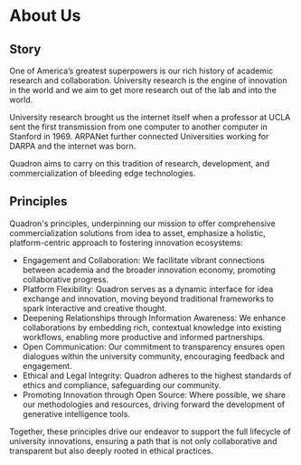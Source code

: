 # About Us 


## Story

One of America’s  greatest superpowers is our rich history of academic research and collaboration. University research is the engine of innovation in the world and we aim to get more research out of the lab and into the world. 

University research brought us the internet itself when a professor at UCLA sent the first transmission from one computer to another computer in Stanford in 1969. ARPANet further connected Universities working for DARPA and the internet was born.

Quadron aims to carry on this tradition of research, development, and commercialization of bleeding edge technologies.  

## Principles

Quadron's principles, underpinning our mission to offer comprehensive commercialization solutions from idea to asset, emphasize a holistic, platform-centric approach to fostering innovation ecosystems:

- Engagement and Collaboration: We facilitate vibrant connections between academia and the broader innovation economy, promoting collaborative progress.
- Platform Flexibility: Quadron serves as a dynamic interface for idea exchange and innovation, moving beyond traditional frameworks to spark interactive and creative thought.
- Deepening Relationships through Information Awareness: We enhance collaborations by embedding rich, contextual knowledge into existing workflows, enabling more productive and informed partnerships.
- Open Communication: Our commitment to transparency ensures open dialogues within the university community, encouraging feedback and engagement.
- Ethical and Legal Integrity: Quadron adheres to the highest standards of ethics and compliance, safeguarding our community.
- Promoting Innovation through Open Source: Where possible, we share our methodologies and resources, driving forward the development of generative intelligence tools.

Together, these principles drive our endeavor to support the full lifecycle of university innovations, ensuring a path that is not only collaborative and transparent but also deeply rooted in ethical practices.
